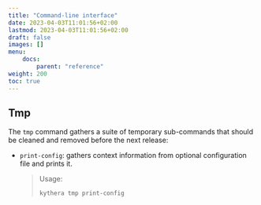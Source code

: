 ```yaml
---
title: "Command-line interface"
date: 2023-04-03T11:01:56+02:00
lastmod: 2023-04-03T11:01:56+02:00
draft: false
images: []
menu:
    docs:
        parent: "reference"
weight: 200
toc: true
---
```


## Tmp

The `tmp` command gathers a suite of temporary sub-commands that should be cleaned and removed
before the next release:
- `print-config`: gathers context information from optional configuration file and prints it.
  > Usage:
  > ```shell
  > kythera tmp print-config
  > ```